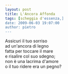 ```yaml
---
layout: post
title: L'Ancora Affonda
tags: [scheggia d'essenza,]
date: 2009-06-03 19:07:00
author: pietro
---
```

Assicuri il tuo sorriso<br/>ad un'ancora di legno<br/>fatta per toccare il mare<br/>e risalire col suo sdegno;<br/>non è una lacrima d'amore<br/>o il tuo ridere era un pegno?
